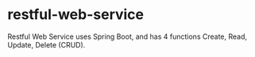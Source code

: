 # restful-web-service

Restful Web Service uses Spring Boot, and has 4 functions Create, Read, Update, Delete (CRUD).

